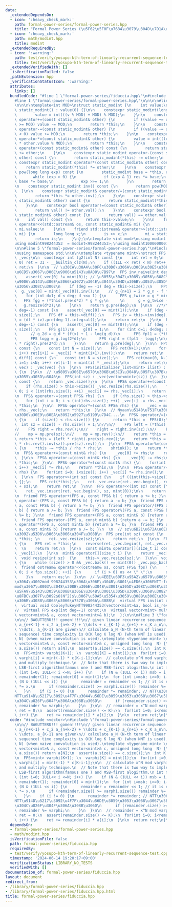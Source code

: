 ```yaml
---
data:
  _extendedDependsOn:
  - icon: ':heavy_check_mark:'
    path: formal-power-series/formal-power-series.hpp
    title: "Formal Power Series (\u5F62\u5F0F\u7684\u3079\u304D\u7D1A\u6570)"
  - icon: ':heavy_check_mark:'
    path: math/modint.hpp
    title: modint
  _extendedRequiredBy:
  - icon: ':warning:'
    path: test/verify/yosupo-kth-term-of-linearly-recurrent-sequence-test.cpp
    title: test/verify/yosupo-kth-term-of-linearly-recurrent-sequence-test.cpp
  _extendedVerifiedWith: []
  _isVerificationFailed: false
  _pathExtension: hpp
  _verificationStatusIcon: ':warning:'
  attributes:
    links: []
  bundledCode: "#line 1 \"formal-power-series/fiduccia.hpp\"\n#include <vector>\n\
    #line 1 \"formal-power-series/formal-power-series.hpp\"\n\n\n\n#line 1 \"math/modint.hpp\"\
    \n\n\n\ntemplate<int MOD>\nstruct static_modint {\n    int value;\n\n    constexpr\
    \ static_modint() : value(0) {}\n\n    constexpr static_modint(long long v) {\n\
    \        value = int(((v % MOD) + MOD) % MOD);\n    }\n\n    constexpr static_modint&\
    \ operator+=(const static_modint& other) {\n        if ((value += other.value)\
    \ >= MOD) value -= MOD;\n        return *this;\n    }\n\n    constexpr static_modint&\
    \ operator-=(const static_modint& other) {\n        if ((value -= other.value)\
    \ < 0) value += MOD;\n        return *this;\n    }\n\n    constexpr static_modint&\
    \ operator*=(const static_modint& other) {\n        value = int((long long)value\
    \ * other.value % MOD);\n        return *this;\n    }\n\n    constexpr static_modint\
    \ operator+(const static_modint& other) const {\n        return static_modint(*this)\
    \ += other;\n    }\n\n    constexpr static_modint operator-(const static_modint&\
    \ other) const {\n        return static_modint(*this) -= other;\n    }\n\n   \
    \ constexpr static_modint operator*(const static_modint& other) const {\n    \
    \    return static_modint(*this) *= other;\n    }\n\n    constexpr static_modint\
    \ pow(long long exp) const {\n        static_modint base = *this, res = 1;\n \
    \       while (exp > 0) {\n            if (exp & 1) res *= base;\n           \
    \ base *= base;\n            exp >>= 1;\n        }\n        return res;\n    }\n\
    \n    constexpr static_modint inv() const {\n        return pow(MOD - 2);\n  \
    \  }\n\n    constexpr static_modint& operator/=(const static_modint& other) {\n\
    \        return *this *= other.inv();\n    }\n\n    constexpr static_modint operator/(const\
    \ static_modint& other) const {\n        return static_modint(*this) /= other;\n\
    \    }\n\n    constexpr bool operator!=(const static_modint& other) const {\n\
    \        return val() != other.val();\n    }\n\n    constexpr bool operator==(const\
    \ static_modint& other) const {\n        return val() == other.val();\n    }\n\
    \n    int val() const {\n      return this->value;\n    }\n\n    friend std::ostream&\
    \ operator<<(std::ostream& os, const static_modint& mi) {\n        return os <<\
    \ mi.value;\n    }\n\n    friend std::istream& operator>>(std::istream& is, static_modint&\
    \ mi) {\n        long long x;\n        is >> x;\n        mi = static_modint(x);\n\
    \        return is;\n    }\n};\n\ntemplate <int mod>\nusing modint = static_modint<mod>;\n\
    using modint998244353  = modint<998244353>;\nusing modint1000000007 = modint<1000000007>;\n\
    \n\n#line 5 \"formal-power-series/formal-power-series.hpp\"\n#include <bits/stdc++.h>\n\
    \nusing namespace std;\n\n\n\ntemplate <typename mint>\nstruct FPS {\n  vector<mint>\
    \ _vec;\n\n  constexpr int lg2(int N) const {\n    int ret = 0;\n    if ( N >\
    \ 0) ret = 31 - __builtin_clz(N);\n    if ((1LL << ret) < N) ret++;\n    return\
    \ ret;\n  }\n\n  // \u30CA\u30A4\u30FC\u30D6\u306A\u30CB\u30E5\u30FC\u30C8\u30F3\
    \u6CD5\u3067\u306E\u9006\u5143\u8A08\u7B97\n  FPS inv_naive(int deg) const {\n\
    \    assert(_vec[0] != mint(0)); // \u3055\u3042\u3089\u3056\u308C\u3070\u3001\
    \u9006\u5143\u306E\u3066\u3072\u304E\u3044\u304D\u306B\u3053\u305D\u3042\u3089\
    \u3056\u308C\u3002\n    if (deg == -1) deg = this->size();\n    FPS g(1);\n  \
    \  g._vec[0] = mint(_vec[0]).inv();\n    // g_{n+1} = 2 * g_n - f * (g_n)^2\n\
    \    for (int d=1; d < deg; d <<= 1) {\n      FPS g_twice = g * mint(2);\n   \
    \   FPS fgg = (*this).pre(d*2) * g * g;\n     \n      g = g_twice - fgg;\n   \
    \   g.resize(d*2);\n    }\n\n    return g.pre(deg);\n  }\n\n  //*/\n\n  FPS log(int\
    \ deg=-1) const {\n    assert(_vec[0] == mint(1));\n\n    if (deg == -1) deg =\
    \ size();\n    FPS df = this->diff();\n    FPS iv = this->inv(deg);\n    FPS ret\
    \ = (df * iv).pre(deg-1).integral();\n\n    return ret;\n  }\n\n  FPS exp(int\
    \ deg=-1) const {\n    assert(_vec[0] == mint(0));\n\n    if (deg == -1) deg =\
    \ size();\n    FPS g(1);\n    g[0] = 1;\n    for (int d=1; d<deg; d <<= 1) {\n\
    \      // g_2d = g_d * (f(x) + 1 - log(g_d))\n      FPS fpl1 = (*this + mint(1)).pre(2*d);\n\
    \      FPS logg = g.log(2*d);\n      FPS right = (fpl1 - logg);\n\n      g = (g\
    \ * right).pre(2*d);\n    }\n\n    return g.pre(deg);\n  }\n\n  FPS integral()\
    \ const {\n    const int N = size();\n    FPS ret(N+1);\n\n    for(int i=0; i<N;\
    \ i++) ret[i+1] = _vec[i] * mint(i+1).inv();\n\n    return ret;\n  }\n\n  FPS\
    \ diff() const {\n    const int N = size();\n    FPS ret(max(0, N-1));\n    for(int\
    \ i=1; i<N; i++) ret[i-1] = mint(i) * _vec[i];\n\n    return ret;\n  }\n\n  FPS(vector<mint>\
    \ vec) : _vec(vec) {\n  }\n\n  FPS(initializer_list<mint> ilist) : _vec(ilist)\
    \ {\n  }\n\n  // \u9805\u306E\u6570\u306B\u63C3\u3048\u305F\u307B\u3046\u304C\u3088\
    \u3055\u305D\u3046\n  FPS(int sz) : _vec(vector<mint>(sz)) {\n  }\n\n  int size()\
    \ const {\n    return _vec.size();\n  }\n\n  FPS& operator+=(const FPS& rhs) {\n\
    \    if (rhs.size() > this->size()) _vec.resize(rhs.size());\n    for (int i =\
    \ 0; i < (int)rhs.size(); ++i) _vec[i] += rhs._vec[i];\n    return *this;\n  }\n\
    \n  FPS& operator-=(const FPS& rhs) {\n    if (rhs.size() > this->size()) this->_vec.resize(rhs.size());\n\
    \    for (int i = 0; i < (int)rhs.size(); ++i) _vec[i] -= rhs._vec[i];\n    return\
    \ *this;\n  }\n\n  FPS& operator*=(const FPS& rhs) {\n    _vec = multiply(_vec,\
    \ rhs._vec);\n    return *this;\n  }\n\n  // Nyaan\u5148\u751F\u306E\u30E9\u30A4\
    \u30D6\u30E9\u30EA\u3092\u5927\u5199\u7D4C....\n  FPS& operator/=(const FPS& rhs)\
    \ {\n    if (size() < rhs.size()) {\n      return *this =  FPS(0);\n    }\n  \
    \  int sz = size() - rhs.size() + 1;\n//\n//    FPS left = (*this).rev().pre(sz);\n\
    //    FPS right = rhs.rev();\n//    right = right.inv(sz);\n//    FPS mp = left*right;\n\
    //    mp = mp.pre(sz);\n//    mp = mp.rev();\n//    return *this = mp;\n//   \
    \ return *this = (left * right).pre(sz).rev();\n    return *this =  ((*this).rev().pre(sz)\
    \ * rhs.rev().inv(sz)).pre(sz).rev();\n  }\n\n  FPS& operator%=(const FPS &rhs)\
    \ {\n    *this -= *this / rhs * rhs;\n    shrink(); \n    return *this;\n  }\n\
    \n  FPS& operator+=(const mint& rhs) {\n    _vec[0] += rhs;\n    return *this;\n\
    \  }\n\n  FPS& operator-=(const mint& rhs) {\n    _vec[0] -= rhs;\n    return\
    \ *this;\n  }\n\n  FPS& operator*=(const mint& rhs) {\n    for(int i=0; i<size();\
    \ i++) _vec[i] *= rhs;\n    return *this;\n  }\n\n  FPS& operator/=(const mint&\
    \ rhs) {\n    for(int i=0; i<size(); i++) _vec[i] *= rhs.inv();\n    return *this;\n\
    \  }\n\n  FPS operator>>(int sz) const {\n    if ((int)this->size() <= sz) return\
    \ {};\n    FPS ret(*this);\n    ret._vec.erase(ret._vec.begin(), ret._vec.begin()\
    \ + sz);\n    return ret;\n  }\n\n  FPS operator<<(int sz) const {\n    FPS ret(*this);\n\
    \    ret._vec.insert(ret._vec.begin(), sz, mint(0));\n\n    return ret;\n  }\n\
    \n  friend FPS operator+(FPS a, const FPS& b) { return a += b; }\n  friend FPS\
    \ operator-(FPS a, const FPS& b) { return a -= b; }\n  friend FPS operator*(FPS\
    \ a, const FPS& b) { return a *= b; }\n  friend FPS operator/(FPS a, const FPS&\
    \ b) { return a /= b; }\n  friend FPS operator%(FPS a, const FPS& b) {return a\
    \ %= b; }\n\n  friend FPS operator+(FPS a, const mint& b) {return a += b; }\n\
    \  friend FPS operator-(FPS a, const mint& b) {return a -= b; }\n  friend FPS\
    \ operator*(FPS a, const mint& b) {return a *= b; }\n  friend FPS operator/(FPS\
    \ a, const mint& b) {return a /= b; }\n  \n  // sz\u6B21\u672A\u6E80\u306E\u9805\
    \u3092\u53D6\u3063\u3066\u304F\u308B\n  FPS pre(int sz) const {\n    FPS ret =\
    \ *this; \n    ret._vec.resize(sz);\n\n    return ret;\n  }\n\n  FPS rev() const\
    \ {\n    FPS ret = *this;\n    reverse(ret._vec.begin(), ret._vec.end());\n  \
    \  \n    return ret;\n  }\n\n  const mint& operator[](size_t i) const {\n    return\
    \ _vec[i];\n  }\n\n  mint& operator[](size_t i) {\n    return _vec[i];\n  }\n\n\
    \  void resize(int sz)  {\n    this->_vec.resize(sz);\n  }\n\n  void shrink()\
    \ {\n    while (size() > 0 && _vec.back() == mint(0)) _vec.pop_back();\n  }\n\n\
    \  friend ostream& operator<<(ostream& os, const FPS& fps) {\n    for (int i =\
    \ 0; i < fps.size(); ++i) {\n      if (i > 0) os << \" \";\n      os << fps._vec[i].val();\n\
    \    }\n    return os;\n  }\n\n  // \u4EEE\u60F3\u95A2\u6570\u3063\u3066\u3084\
    \u3064\u3002mod 998244353\u306A\u306E\u304B\u3001\u4ED6\u306ENTT-friendly\u306A\
    mod\u3067\u8003\u3048\u308B\u306E\u304B\u3001\u305D\u308C\u3068\u3082Garner\u3067\
    \u5FA9\u5143\u3059\u308B\u306E\u304B\u3001\u305D\u308C\u3068\u3082\u7573\u307F\
    \u8FBC\u307F\u3092$O(N^2)$\u3067\u59A5\u5354\u3059\u308B\u306E\u304B\u306A\u3069\
    \u306B\u3088\u3063\u3066\u7570\u306A\u308B\n  virtual FPS inv(int deg=-1) const;\n\
    \  virtual void CooleyTukeyNTT998244353(vector<mint>&a, bool is_reverse) const;\n\
    //  virtual FPS exp(int deg=-1) const;\n  virtual vector<mint> multiply(const\
    \ vector<mint>& a, const vector<mint>& b);\n  };\n\n\n#line 3 \"formal-power-series/fiduccia.hpp\"\
    \n\n// BAGUTTERU!!! gomen!!!!\n// given linear recurrence sequence a_{n+K}= c_1\
    \ a_{n+K-1} + c_2 a_{n+k-2} + \\dots + c_{K-1} a_{n+1} + c_K a_n\n// a_0, a_1,\
    \ \\dots, a_{K-1} are given\n// calculate a_N (N-th term of linear recurrence\
    \ sequence) time complexity is O(K log K log N) (when NNT is used), O(K^2 log\
    \ N) (when naive convolution is used).\ntemplate <typename mint> \nmint Fiduccia(const\
    \ vector<mint>& a, const vector<mint>& c, unsigned long long  N) {\n  if (N <\
    \ a.size()) return a[N];\n  assert(a.size() == c.size());\n  int K = c.size();\n\
    \n  FPS<mint> varphi(K+1); \n  varphi[K] = mint(1);\n  for(int i=0; i<K; i++)\
    \ varphi[i] = mint(-1) * c[K-i-1];\n\n  // calculate x^N mod varphi, using square\
    \ and multiply technique.\n  // Note that there is two way to implement the methodlogy.\
    \ LSB-first algorithm(famous one ) and MSB-first alogirthm.\n int msb=0;\n  for\
    \ (int i=0; 1ULL<< i <=N; i++) {\n    if (N & (1ULL << i)) msb = i;\n  }\n  FPS<mint>\
    \ remainder(1); remainder[0] = mint(1);\n  for (int i=msb; i>=0; i--) {\n    if\
    \ (N & (1ULL << i)) {\n      remainder = remainder << 1; // it is equal to remainder\
    \ *= x.\n      if (remainder.size() >= varphi.size()) remainder %= varphi;\n \
    \   }\n    if (i != 0) {\n      remainder *= remainder; // NTT\u306A\u3089\u3001\
    NTT\u914D\u5217\u3092\u4F7F\u3044\u56DE\u3059\u3053\u3068\u3067\u5B9A\u6570\u500D\
    \u304C\u826F\u304F\u306A\u308B\u306D\n      if (remainder.size() >= varphi.size())\
    \ remainder %= varphi;\n    }\n  }\n\n  // remainder = x^N mod varphi \n  mint\
    \ ret = 0;\n  assert(remainder.size() <= K);\n  for(int i=0; i<remainder.size();\
    \ i++) {\n    ret += remainder[i] * a[i];\n  }\n\n  return ret;\n}\n"
  code: "#include <vector>\n#include \"formal-power-series/formal-power-series.hpp\"\
    \n\n// BAGUTTERU!!! gomen!!!!\n// given linear recurrence sequence a_{n+K}= c_1\
    \ a_{n+K-1} + c_2 a_{n+k-2} + \\dots + c_{K-1} a_{n+1} + c_K a_n\n// a_0, a_1,\
    \ \\dots, a_{K-1} are given\n// calculate a_N (N-th term of linear recurrence\
    \ sequence) time complexity is O(K log K log N) (when NNT is used), O(K^2 log\
    \ N) (when naive convolution is used).\ntemplate <typename mint> \nmint Fiduccia(const\
    \ vector<mint>& a, const vector<mint>& c, unsigned long long  N) {\n  if (N <\
    \ a.size()) return a[N];\n  assert(a.size() == c.size());\n  int K = c.size();\n\
    \n  FPS<mint> varphi(K+1); \n  varphi[K] = mint(1);\n  for(int i=0; i<K; i++)\
    \ varphi[i] = mint(-1) * c[K-i-1];\n\n  // calculate x^N mod varphi, using square\
    \ and multiply technique.\n  // Note that there is two way to implement the methodlogy.\
    \ LSB-first algorithm(famous one ) and MSB-first alogirthm.\n int msb=0;\n  for\
    \ (int i=0; 1ULL<< i <=N; i++) {\n    if (N & (1ULL << i)) msb = i;\n  }\n  FPS<mint>\
    \ remainder(1); remainder[0] = mint(1);\n  for (int i=msb; i>=0; i--) {\n    if\
    \ (N & (1ULL << i)) {\n      remainder = remainder << 1; // it is equal to remainder\
    \ *= x.\n      if (remainder.size() >= varphi.size()) remainder %= varphi;\n \
    \   }\n    if (i != 0) {\n      remainder *= remainder; // NTT\u306A\u3089\u3001\
    NTT\u914D\u5217\u3092\u4F7F\u3044\u56DE\u3059\u3053\u3068\u3067\u5B9A\u6570\u500D\
    \u304C\u826F\u304F\u306A\u308B\u306D\n      if (remainder.size() >= varphi.size())\
    \ remainder %= varphi;\n    }\n  }\n\n  // remainder = x^N mod varphi \n  mint\
    \ ret = 0;\n  assert(remainder.size() <= K);\n  for(int i=0; i<remainder.size();\
    \ i++) {\n    ret += remainder[i] * a[i];\n  }\n\n  return ret;\n}\n"
  dependsOn:
  - formal-power-series/formal-power-series.hpp
  - math/modint.hpp
  isVerificationFile: false
  path: formal-power-series/fiduccia.hpp
  requiredBy:
  - test/verify/yosupo-kth-term-of-linearly-recurrent-sequence-test.cpp
  timestamp: '2024-06-14 19:20:17+09:00'
  verificationStatus: LIBRARY_NO_TESTS
  verifiedWith: []
documentation_of: formal-power-series/fiduccia.hpp
layout: document
redirect_from:
- /library/formal-power-series/fiduccia.hpp
- /library/formal-power-series/fiduccia.hpp.html
title: formal-power-series/fiduccia.hpp
---
```

